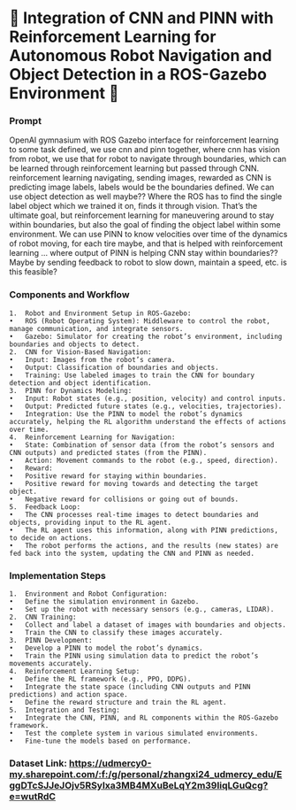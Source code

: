 # :robot: Integration of CNN and PINN with Reinforcement Learning for Autonomous Robot Navigation and Object Detection in a ROS-Gazebo Environment :robot:

### Prompt
OpenAI gymnasium with ROS Gazebo interface for reinforcement learning to some task defined, we use cnn and pinn together, where cnn has vision from robot, we use that for robot to navigate through boundaries, which can be learned through reinforcement learning but passed through CNN. reinforcement learning navigating, sending images, rewarded as CNN is predicting image labels, labels would be the boundaries defined. We can use object detection as well maybe?? Where the ROS has to find the single label object which we trained it on, finds it through vision. That’s the ultimate goal, but reinforcement learning for maneuvering around to stay within boundaries, but also the goal of finding the object label within some environment. We can use PINN to know velocities over time of the dynamics of robot moving, for each tire maybe, and that is helped with reinforcement learning … where output of PINN is helping CNN stay within boundaries?? Maybe by sending feedback to robot to slow down, maintain a speed, etc. is this feasible?

### Components and Workflow

	1.	Robot and Environment Setup in ROS-Gazebo:
	•	ROS (Robot Operating System): Middleware to control the robot, manage communication, and integrate sensors.
	•	Gazebo: Simulator for creating the robot’s environment, including boundaries and objects to detect.
	2.	CNN for Vision-Based Navigation:
	•	Input: Images from the robot’s camera.
	•	Output: Classification of boundaries and objects.
	•	Training: Use labeled images to train the CNN for boundary detection and object identification.
	3.	PINN for Dynamics Modeling:
	•	Input: Robot states (e.g., position, velocity) and control inputs.
	•	Output: Predicted future states (e.g., velocities, trajectories).
	•	Integration: Use the PINN to model the robot’s dynamics accurately, helping the RL algorithm understand the effects of actions over time.
	4.	Reinforcement Learning for Navigation:
	•	State: Combination of sensor data (from the robot’s sensors and CNN outputs) and predicted states (from the PINN).
	•	Action: Movement commands to the robot (e.g., speed, direction).
	•	Reward:
	•	Positive reward for staying within boundaries.
	•	Positive reward for moving towards and detecting the target object.
	•	Negative reward for collisions or going out of bounds.
	5.	Feedback Loop:
	•	The CNN processes real-time images to detect boundaries and objects, providing input to the RL agent.
	•	The RL agent uses this information, along with PINN predictions, to decide on actions.
	•	The robot performs the actions, and the results (new states) are fed back into the system, updating the CNN and PINN as needed.

### Implementation Steps

	1.	Environment and Robot Configuration:
	•	Define the simulation environment in Gazebo.
	•	Set up the robot with necessary sensors (e.g., cameras, LIDAR).
	2.	CNN Training:
	•	Collect and label a dataset of images with boundaries and objects.
	•	Train the CNN to classify these images accurately.
	3.	PINN Development:
	•	Develop a PINN to model the robot’s dynamics.
	•	Train the PINN using simulation data to predict the robot’s movements accurately.
	4.	Reinforcement Learning Setup:
	•	Define the RL framework (e.g., PPO, DDPG).
	•	Integrate the state space (including CNN outputs and PINN predictions) and action space.
	•	Define the reward structure and train the RL agent.
	5.	Integration and Testing:
	•	Integrate the CNN, PINN, and RL components within the ROS-Gazebo framework.
	•	Test the complete system in various simulated environments.
	•	Fine-tune the models based on performance.
### Dataset Link: https://udmercy0-my.sharepoint.com/:f:/g/personal/zhangxi24_udmercy_edu/EggDTcSJJeJOjv5RSyIxa3MB4MXuBeLqY2m39IiqLGuQcg?e=wutRdC
